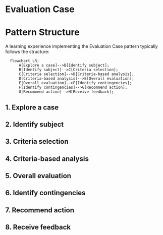 # Evaluation Case

# Pattern Structure
A learning experience implementing the Evaluation Case pattern typically follows the structure:

```mermaid
  flowchart LR;
      A[Explore a case]-->B[Identify subject];
      B[Identify subject]-->C[Criteria selection];
      C[Criteria selection]-->D[Criteria-based analysis];
      D[Criteria-based analysis]-->E[Overall evaluation];
      E[Overall evaluation]-->F[Identify contingencies];
      F[Identify contingencies]-->G[Recommend action];
      G[Recommend action]-->H[Receive feedback];
```
## 1. Explore a case

## 2. Identify subject 

## 3. Criteria selection

## 4. Criteria-based analysis

## 5. Overall evaluation

## 6. Identify contingencies

## 7. Recommend action

## 8. Receive feedback
